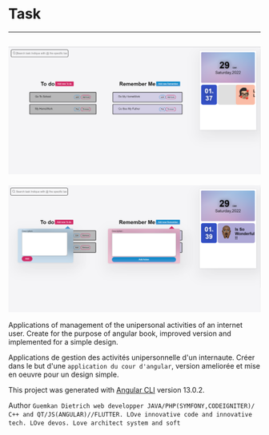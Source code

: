# Task 
----
![screen1](https://github.com/dietrich-hub/task/blob/main/src/assets/Screenshot%202022-01-29%20013838.png)
----
![screen2](https://github.com/dietrich-hub/task/blob/main/src/assets/Screenshot%202022-01-29%20014003.png)

Applications of management of the unipersonal activities of an internet user. Create for the purpose of angular book, improved version and implemented for a simple design.

Applications de gestion des activités unipersonnelle d'un internaute.
Créer dans le but d'une `application du cour d'angular`, version ameliorée et mise en oeuvre pour un design simple.

This project was generated with [Angular CLI](https://github.com/angular/angular-cli) version 13.0.2.

Author `Guemkan Dietrich web developper JAVA/PHP(SYMFONY,CODEIGNITER)/ C++ and QT/JS(ANGULAR)//FLUTTER. LOve innovative code and innovative tech. LOve devos. Love architect system and soft`

